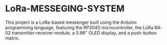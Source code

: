 # LoRa-MESSEGING-SYSTEM
This project is a LoRa-based messenger built using the Arduino programming language, featuring the RP2040 microcontroller, the LoRa RA-02 transmitter-receiver module, a 0.96" OLED display, and a push-button matrix.
